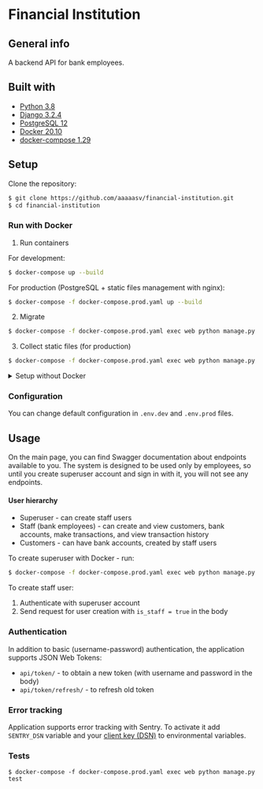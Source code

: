 # Financial Institution

## General info

A backend API for bank employees.

## Built with

* [Python 3.8](https://www.python.org/)
* [Django 3.2.4](https://www.djangoproject.com/)
* [PostgreSQL 12](https://www.postgresql.org/)
* [Docker 20.10](https://www.docker.com/)
* [docker-compose 1.29](https://docs.docker.com/compose/)

## Setup

Clone the repository:

```sh
$ git clone https://github.com/aaaaasv/financial-institution.git
$ cd financial-institution
```
### Run with Docker

1. Run containers

For development:
```sh
$ docker-compose up --build
```

For production (PostgreSQL + static files management with nginx):
```sh
$ docker-compose -f docker-compose.prod.yaml up --build
```

2. Migrate

```sh
$ docker-compose -f docker-compose.prod.yaml exec web python manage.py migrate
```

3. Collect static files (for production) 
```sh
$ docker-compose -f docker-compose.prod.yaml exec web python manage.py collectstatic
```

<details><summary>Setup without Docker</summary>
<p>

1. Create a virtual environment:

```sh
$ python -m venv venv
$ source venv/bin/activate
```

2. Install the dependencies:

```sh
(venv)$ pip install -r requirements.txt
```

3. Once `pip` has finished downloading the dependencies, apply migrations and run the server:
```sh
(venv)$ python manage.py migrate
(venv)$ python manage.py runserver
```
And navigate to `http://127.0.0.1:8000`.

Note: Use the --insecure option for force static files serving.  [This is only intended for development](https://docs.djangoproject.com/en/3.2/ref/contrib/staticfiles/#cmdoption-runserver-insecure):
```sh
(venv)$ python manage.py runserver --insecure
```
</p>
</details>


### Configuration

You can change default configuration in `.env.dev` and `.env.prod` files.

## Usage

On the main page, you can find Swagger documentation about endpoints available to you. The system is designed to be used only by employees, so until you create superuser account and sign in with it, you will not see any endpoints.

#### User hierarchy

* Superuser - can create staff users
* Staff (bank employees) - can create and view customers, bank accounts, make transactions, and view transaction history
* Customers - can have bank accounts, created by staff users

To create superuser with Docker - run:

```sh
$ docker-compose -f docker-compose.prod.yaml exec web python manage.py createsuperuser
```

To create staff user:

1. Authenticate with superuser account
2. Send request for user creation with `is_staff = true` in the body


### Authentication

In addition to basic (username-password) authentication, the application supports JSON Web Tokens:
* `api/token/` - to obtain a new token (with username and password in the body)
* `api/token/refresh/` - to refresh old token

### Error tracking

Application supports error tracking with Sentry. To activate it add `SENTRY_DSN` variable and your [client key (DSN)](https://docs.sentry.io/product/sentry-basics/dsn-explainer/)  to environmental variables.

### Tests

```
$ docker-compose -f docker-compose.prod.yaml exec web python manage.py test
```